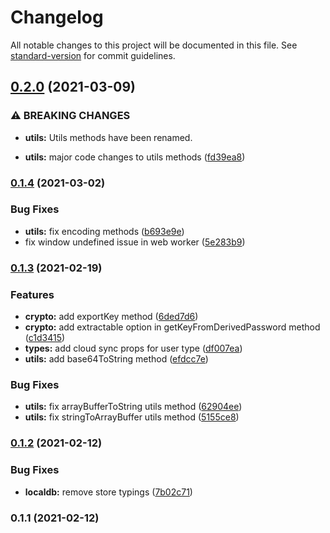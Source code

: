 # Changelog

All notable changes to this project will be documented in this file. See [standard-version](https://github.com/conventional-changelog/standard-version) for commit guidelines.

## [0.2.0](https://github.com/slater-notes/core/compare/v0.1.4...v0.2.0) (2021-03-09)


### ⚠ BREAKING CHANGES

* **utils:** Utils methods have been renamed.

* **utils:** major code changes to utils methods ([fd39ea8](https://github.com/slater-notes/core/commit/fd39ea8e19d855c5d9c98c5eab462cae5ca89e0a))

### [0.1.4](https://github.com/slater-notes/core/compare/v0.1.3...v0.1.4) (2021-03-02)


### Bug Fixes

* **utils:** fix encoding methods ([b693e9e](https://github.com/slater-notes/core/commit/b693e9e51557f0a9a89f846c48d56e414f151850))
* fix window undefined issue in web worker ([5e283b9](https://github.com/slater-notes/core/commit/5e283b9c53cf04bf45c4189872da641c24177493))

### [0.1.3](https://github.com/slater-notes/core/compare/v0.1.2...v0.1.3) (2021-02-19)


### Features

* **crypto:** add exportKey method ([6ded7d6](https://github.com/slater-notes/core/commit/6ded7d671089e196651ce788ef665851e1995659))
* **crypto:** add extractable option in getKeyFromDerivedPassword method ([c1d3415](https://github.com/slater-notes/core/commit/c1d3415a60edf6cb73477d5dd8a389635a4a5131))
* **types:** add cloud sync props for user type ([df007ea](https://github.com/slater-notes/core/commit/df007ea104af95123e167242adc27217447e1646))
* **utils:** add base64ToString method ([efdcc7e](https://github.com/slater-notes/core/commit/efdcc7eace089e94eb87f72692d4fe3f4dba82fb))


### Bug Fixes

* **utils:** fix arrayBufferToString utils method ([62904ee](https://github.com/slater-notes/core/commit/62904ee60d9b4e7a41274882d800b349b7512ee8))
* **utils:** fix stringToArrayBuffer utils method ([5155ce8](https://github.com/slater-notes/core/commit/5155ce8d02533d435fb2a6b1d7d1a98b59b99af4))

### [0.1.2](https://github.com/slater-notes/core/compare/v0.1.1...v0.1.2) (2021-02-12)


### Bug Fixes

* **localdb:** remove store typings ([7b02c71](https://github.com/slater-notes/core/commit/7b02c718dcd15288108d9cc80f22744fc5de3113))

### 0.1.1 (2021-02-12)
